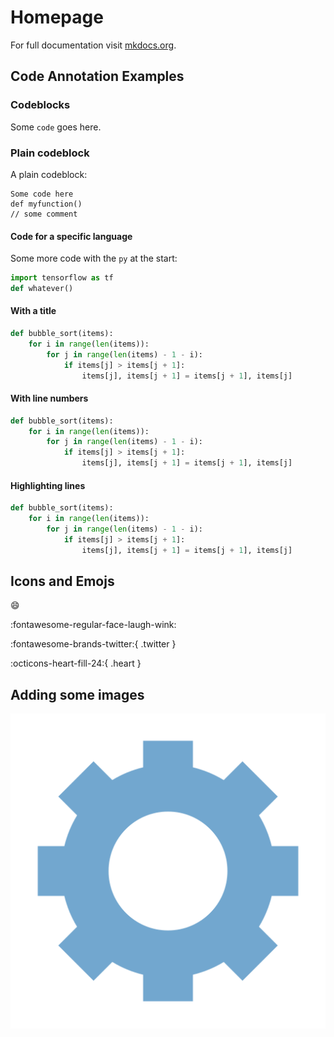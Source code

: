 # Homepage

For full documentation visit [mkdocs.org](https://www.mkdocs.org).

## Code Annotation Examples

### Codeblocks

Some `code` goes here.

### Plain codeblock

A plain codeblock:

```
Some code here
def myfunction()
// some comment
```

#### Code for a specific language

Some more code with the `py` at the start:

``` py
import tensorflow as tf
def whatever()
```

#### With a title

``` py title="bubble_sort.py"
def bubble_sort(items):
    for i in range(len(items)):
        for j in range(len(items) - 1 - i):
            if items[j] > items[j + 1]:
                items[j], items[j + 1] = items[j + 1], items[j]
```

#### With line numbers

``` py linenums="1"
def bubble_sort(items):
    for i in range(len(items)):
        for j in range(len(items) - 1 - i):
            if items[j] > items[j + 1]:
                items[j], items[j + 1] = items[j + 1], items[j]
```

#### Highlighting lines

``` py hl_lines="2 3"
def bubble_sort(items):
    for i in range(len(items)):
        for j in range(len(items) - 1 - i):
            if items[j] > items[j + 1]:
                items[j], items[j + 1] = items[j + 1], items[j]
```

## Icons and Emojs

:smile: 

:fontawesome-regular-face-laugh-wink:

:fontawesome-brands-twitter:{ .twitter }

:octicons-heart-fill-24:{ .heart }

## Adding some images

![Adding image ](./images/icon.png)